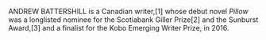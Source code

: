 ANDREW BATTERSHILL is a Canadian writer,[1] whose debut novel _Pillow_ was a longlisted nominee for the Scotiabank Giller Prize[2] and the Sunburst Award,[3] and a finalist for the Kobo Emerging Writer Prize, in 2016.

